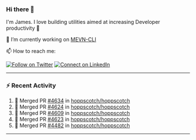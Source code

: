 ### Hi there 👋

I'm James. I love building utilities aimed at increasing Developer productivity :raised_hands: 

🔭 I’m currently working on [MEVN-CLI](https://github.com/madlabsinc/mevn-cli)

📫 How to reach me:

[![Follow on Twitter](https://img.shields.io/badge/--twitter?label=Twitter&logo=Twitter&style=social)](https://twitter.com/james_madhacks) [![Connect on LinkedIn](https://img.shields.io/badge/--linkedin?label=LinkedIn&logo=LinkedIn&style=social)](https://www.linkedin.com/in/jamesgeorge007)

---

### :zap: Recent Activity

<!--START_SECTION:activity-->
1. 🎉 Merged PR [#4634](https://github.com/hoppscotch/hoppscotch/pull/4634) in [hoppscotch/hoppscotch](https://github.com/hoppscotch/hoppscotch)
2. 🎉 Merged PR [#4624](https://github.com/hoppscotch/hoppscotch/pull/4624) in [hoppscotch/hoppscotch](https://github.com/hoppscotch/hoppscotch)
3. 🎉 Merged PR [#4609](https://github.com/hoppscotch/hoppscotch/pull/4609) in [hoppscotch/hoppscotch](https://github.com/hoppscotch/hoppscotch)
4. 🎉 Merged PR [#4623](https://github.com/hoppscotch/hoppscotch/pull/4623) in [hoppscotch/hoppscotch](https://github.com/hoppscotch/hoppscotch)
5. 🎉 Merged PR [#4482](https://github.com/hoppscotch/hoppscotch/pull/4482) in [hoppscotch/hoppscotch](https://github.com/hoppscotch/hoppscotch)
<!--END_SECTION:activity-->

---

<!--
**jamesgeorge007/jamesgeorge007** is a ✨ _special_ ✨ repository because its `README.md` (this file) appears on your GitHub profile.

Here are some ideas to get you started:

- 🌱 I’m currently learning ...
- 👯 I’m looking to collaborate on ...
- 🤔 I’m looking for help with ...
- 💬 Ask me about ...
- 😄 Pronouns: ...
- ⚡ Fun fact: ...
-->
